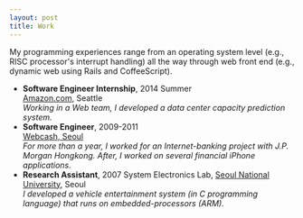 ```yaml
---
layout: post
title: Work
---
```


My programming experiences range from an operating system level (e.g., RISC
processor's interrupt handling) all the way through web front end (e.g., dynamic
web using Rails and CoffeeScript).

- **Software Engineer Internship**, 2014 Summer  
  [Amazon.com](http://www.amazon.com/), Seattle  
  *Working in a Web team, I developed a data center capacity prediction system.*
- **Software Engineer**, 2009-2011  
  [Webcash, Seoul](http://www.webcash.co.kr/v6/eng/com/com01.jsp)  
  *For more than a year, I worked for an Internet-banking project with J.P. Morgan
  Hongkong. After, I worked on several financial iPhone applications.*
- **Research Assistant**, 2007
  System Electronics Lab, [Seoul National University](http://ee.snu.ac.kr/en), Seoul  
  *I developed a vehicle entertainment system (in C programming language) that runs
  on embedded-processors (ARM).*

